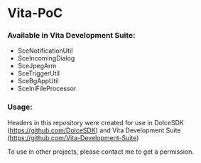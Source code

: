 # Vita-PoC

### Available in Vita Development Suite:

- SceNotificationUtil
- SceIncomingDialog
- SceJpegArm
- SceTriggerUtil
- SceBgAppUtil
- SceIniFileProcessor

### Usage:

Headers in this repository were created for use in DolceSDK (https://github.com/DolceSDK) and Vita Development Suite (https://github.com/Vita-Development-Suite)

To use in other projects, please contact me to get a permission.
